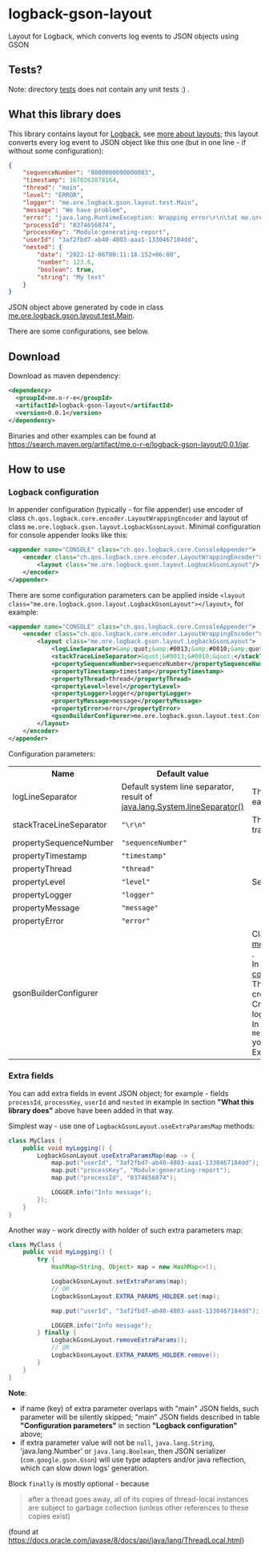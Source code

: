 # logback-gson-layout
Layout for Logback, which converts log events to JSON objects using GSON

## Tests?

Note: directory
[tests](https://github.com/o-r-e/logback-gson-layout/tree/master/src/test)
does not contain any unit tests :) .

## What this library does

This library contains layout for [Logback](https://logback.qos.ch/index.html),
see [more about layouts](https://logback.qos.ch/manual/layouts.html);
this layout converts every log event to JSON object like this one
(but in one line - if without some configuration):

```json
{
    "sequenceNumber": "8000000000000003",
    "timestamp": 1670263878164,
    "thread": "main",
    "level": "ERROR",
    "logger": "me.ore.logback.gson.layout.test.Main",
    "message": "We have problem",
    "error": "java.lang.RuntimeException: Wrapping error\r\n\tat me.ore.logback.gson.layout.test.Main.lambda$main$0(Main.java:36)\r\n\tat me.ore.logback.gson.layout.LogbackGsonLayout.useExtraParamsMap(LogbackGsonLayout.java:62)\r\n\tat me.ore.logback.gson.layout.test.Main.main(Main.java:17)\r\nCaused by: java.lang.IllegalStateException: This is invalid state\r\n\tat me.ore.logback.gson.layout.test.Main.lambda$main$0(Main.java:34)\r\n\tat me.ore.logback.gson.layout.LogbackGsonLayout.useExtraParamsMap(LogbackGsonLayout.java:62)\r\n\tat me.ore.logback.gson.layout.test.Main.main(Main.java:17)\r\n\t\u003c2 common frame(s) omitted\u003e",
    "processId": "8374656874",
    "processKey": "Module:generating-report",
    "userId": "3af2fbd7-ab40-4803-aaa1-1330467184dd",
    "nested": {
        "date": "2022-12-06T00:11:18.152+06:00",
        "number": 123.6,
        "boolean": true,
        "string": "My text"
    }
}
```

JSON object above generated by code in class
[me.ore.logback.gson.layout.test.Main](https://github.com/o-r-e/logback-gson-layout/blob/master/src/test/java/me/ore/logback/gson/layout/test/Main.java).

There are some configurations, see below.

## Download

Download as maven dependency:

```xml
<dependency>
  <groupId>me.o-r-e</groupId>
  <artifactId>logback-gson-layout</artifactId>
  <version>0.0.1</version>
</dependency>
```

Binaries and other examples can be found at https://search.maven.org/artifact/me.o-r-e/logback-gson-layout/0.0.1/jar.

## How to use

### Logback configuration

In appender configuration (typically - for file appender) use encoder of class
`ch.qos.logback.core.encoder.LayoutWrappingEncoder`
and layout of class
`me.ore.logback.gson.layout.LogbackGsonLayout`.
Minimal configuration for console appender looks like this:

```xml
<appender name="CONSOLE" class="ch.qos.logback.core.ConsoleAppender">
    <encoder class="ch.qos.logback.core.encoder.LayoutWrappingEncoder">
        <layout class="me.ore.logback.gson.layout.LogbackGsonLayout"/>
    </encoder>
</appender>
```

There are some configuration parameters can be applied inside
`<layout class="me.ore.logback.gson.layout.LogbackGsonLayout"></layout>`,
for example:

```xml
<appender name="CONSOLE" class="ch.qos.logback.core.ConsoleAppender">
    <encoder class="ch.qos.logback.core.encoder.LayoutWrappingEncoder">
        <layout class="me.ore.logback.gson.layout.LogbackGsonLayout">
            <logLineSeparator>&amp;quot;&amp;#0013;&amp;#0010;&amp;quot;</logLineSeparator>
            <stackTraceLineSeparator>&quot;&#0013;&#0010;&quot;</stackTraceLineSeparator>
            <propertySequenceNumber>sequenceNumber</propertySequenceNumber>
            <propertyTimestamp>timestamp</propertyTimestamp>
            <propertyThread>thread</propertyThread>
            <propertyLevel>level</propertyLevel>
            <propertyLogger>logger</propertyLogger>
            <propertyMessage>message</propertyMessage>
            <propertyError>error</propertyError>
            <gsonBuilderConfigurer>me.ore.logback.gson.layout.test.Config</gsonBuilderConfigurer>
        </layout>
    </encoder>
</appender>
```

Configuration parameters:

<table>
<tr>
<th>Name</th>
<th>Default value</th>
<th>Description</th>
</tr>

<tr>
<td>logLineSeparator</td>
<td>
Default system line separator, result of
<a href="https://docs.oracle.com/javase/8/docs/api/java/lang/System.html#lineSeparator--">
    java.lang.System.lineSeparator()
</a>
</td>
<td>
This line separator used to separate event records from each other.
</td>
</tr>

<tr>
<td>stackTraceLineSeparator</td>
<td>
<code>&quot;\r\n&quot;</code>
</td>
<td>
This line separator which separates lines of error stack trace.
</td>
</tr>

<tr>
<td>propertySequenceNumber</td>
<td><code>&quot;sequenceNumber&quot;</code></td>
<td rowspan="7">Set one or more of these properties to rename JSON fields</td>
</tr>
<tr>
<td>propertyTimestamp</td>
<td><code>&quot;timestamp&quot;</code></td>
</tr>
<tr>
<td>propertyThread</td>
<td><code>&quot;thread&quot;</code></td>
</tr>
<tr>
<td>propertyLevel</td>
<td><code>&quot;level&quot;</code></td>
</tr>
<tr>
<td>propertyLogger</td>
<td><code>&quot;logger&quot;</code></td>
</tr>
<tr>
<td>propertyMessage</td>
<td><code>&quot;message&quot;</code></td>
</tr>
<tr>
<td>propertyError</td>
<td><code>&quot;error&quot;</code></td>
</tr>

<tr>
<td>gsonBuilderConfigurer</td>
<td></td>
<td>
    Class which implements
    <a href="https://github.com/o-r-e/logback-gson-layout/blob/master/src/main/java/me/ore/logback/gson/layout/LogbackGsonBuilderConfigurer.java">
        me.ore.logback.gson.layout.LogbackGsonBuilderConfigurer
    </a>.
    <br>
    In this class you can configure instance of class
    <a href="https://github.com/google/gson/blob/master/gson/src/main/java/com/google/gson/GsonBuilder.java">
        com.google.gson.GsonBuilder
    </a>.
    <br>
    This instance of <code>com.google.gson.GsonBuilder</code> used to create instance of class
    <a href="https://github.com/google/gson/blob/master/gson/src/main/java/com/google/gson/Gson.java">
        com.google.gson.Gson
    </a>.
    <br>
    Created instance of <code>com.google.gson.Gson</code> used to convert log event to JSON object.
    <br>
    In implementation of <code>me.ore.logback.gson.layout.LogbackGsonBuilderConfigurer</code>
    you can set pretty printing, add type adapters, and so on.
    Example can be found
    <a href="https://github.com/o-r-e/logback-gson-layout/blob/master/src/test/java/me/ore/logback/gson/layout/test/Config.java">here</a>
    .
</td>
</tr>
</table>


### Extra fields

You can add extra fields in event JSON object;
for example - fields `processId`, `processKey`, `userId` and `nested`
in example in section **"What this library does"** above have been added in that way.

Simplest way - use one of `LogbackGsonLayout.useExtraParamsMap` methods:

```java
class MyClass {
    public void myLogging() {
        LogbackGsonLayout.useExtraParamsMap(map -> {
            map.put("userId", "3af2fbd7-ab40-4803-aaa1-1330467184dd");
            map.put("processKey", "Module:generating-report");
            map.put("processId", "8374656874");

            LOGGER.info("Info message");
        });
    }
}
```

Another way - work directly with holder of such extra parameters map:

```java
class MyClass {
    public void myLogging() {
        try {
            HashMap<String, Object> map = new HashMap<>();

            LogbackGsonLayout.setExtraParams(map);
            // OR
            LogbackGsonLayout.EXTRA_PARAMS_HOLDER.set(map);

            map.put("userId", "3af2fbd7-ab40-4803-aaa1-1330467184dd");

            LOGGER.info("Info message");
        } finally {
            LogbackGsonLayout.removeExtraParams();
            // OR
            LogbackGsonLayout.EXTRA_PARAMS_HOLDER.remove();
        }
    }
}
```

**Note**:

* if name (key) of extra parameter overlaps with "main" JSON fields, such parameter will be silently skipped;
  "main" JSON fields described in table **"Configuration parameters"** in section **"Logback configuration"** above;
* if extra parameter value will not be `null`, `java.lang.String`, 'java.lang.Number' or `java.lang.Boolean`,
  then JSON serializer (<code>com.google.gson.Gson</code>) will use type adapters and/or java reflection,
  which can slow down logs' generation.

Block `finally` is mostly optional - because

> after a thread goes away, all of its copies of thread-local instances are subject to garbage collection
> (unless other references to these copies exist)

(found at https://docs.oracle.com/javase/8/docs/api/java/lang/ThreadLocal.html)
